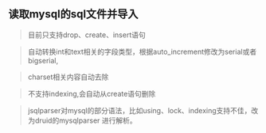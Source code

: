 ## 读取mysql的sql文件并导入

>目前只支持drop、create、insert语句

>自动转换int和text相关的字段类型，根据auto_increment修改为serial或者bigserial,

>charset相关内容自动去除

>不支持indexing,会自动从create语句删除

>jsqlparser对mysql的部分语法，比如using、lock、indexing支持不佳，改为druid的mysqlparser
> 进行解析。